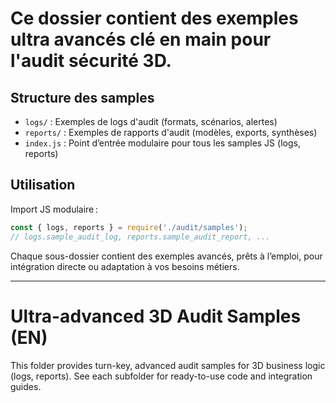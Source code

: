 # Ce dossier contient des exemples ultra avancés clé en main pour l'audit sécurité 3D.

## Structure des samples

- `logs/` : Exemples de logs d'audit (formats, scénarios, alertes)
- `reports/` : Exemples de rapports d'audit (modèles, exports, synthèses)
- `index.js` : Point d’entrée modulaire pour tous les samples JS (logs, reports)

## Utilisation

Import JS modulaire :
```js
const { logs, reports } = require('./audit/samples');
// logs.sample_audit_log, reports.sample_audit_report, ...
```

Chaque sous-dossier contient des exemples avancés, prêts à l’emploi, pour intégration directe ou adaptation à vos besoins métiers.

---

# Ultra-advanced 3D Audit Samples (EN)

This folder provides turn-key, advanced audit samples for 3D business logic (logs, reports). See each subfolder for ready-to-use code and integration guides.
